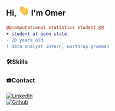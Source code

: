 ## Hi, <img src="https://raw.githubusercontent.com/ABSphreak/ABSphreak/master/gifs/Hi.gif" width="30px"> I'm Omer
```diff
@@computational statistics student.@@
+ student at penn state.
- 20 years old
! data analyst intern, northrop grumman
```

### 🛠️Skills
<p align="center">

</p>

### ☎️Contact
<a href="https://www.linkedin.com/in/omercanca" target="_blank">
  <img src="https://img.shields.io/badge/LinkedIn-0077B5?style=for-the-badge&logo=linkedin&logoColor=white" alt="LinkedIn">
</a><br>
<a href="https://github.com/omercanca">
  <img src="https://img.shields.io/badge/GitHub-100000?style=for-the-badge&logo=github&logoColor=white" alt="Github">
</a><br>
